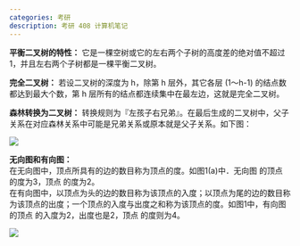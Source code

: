 ```yaml
---
categories: 考研
description: 考研 408 计算机笔记
---
```


**平衡二叉树的特性：** 它是一棵空树或它的左右两个子树的高度差的绝对值不超过 1，并且左右两个子树都是一棵平衡二叉树。

**完全二叉树：** 若设二叉树的深度为 h，除第 h 层外，其它各层 (1～h-1) 的结点数都达到最大个数，第 h 层所有的结点都连续集中在最左边，这就是完全二叉树。

**森林转换为二叉树：** 转换规则为『左孩子右兄弟』。在最后生成的二叉树中，父子关系在对应森林关系中可能是兄弟关系或原本就是父子关系。如下图：

![][1]

**无向图和有向图：**   
在无向图中，顶点所具有的边的数目称为顶点的度。如图1(a)中．无向图  的顶点  的度为3，顶点  的度为2。   
在有向图中，以顶点为头的边的数目称为该顶点的入度；以顶点为尾的边的数目称为该顶点的出度；一个顶点的入度与出度之和称为该顶点的度。如图1中，有向图  的顶点  的入度为2，出度也是2，顶点  的度则为4。

![][2]








  [1]: https://www.github.com/nnngu/FigureBed/raw/master/2018/6/15/1529071025191.jpg
  [2]: https://www.github.com/nnngu/FigureBed/raw/master/2018/6/16/1529118161680.jpg